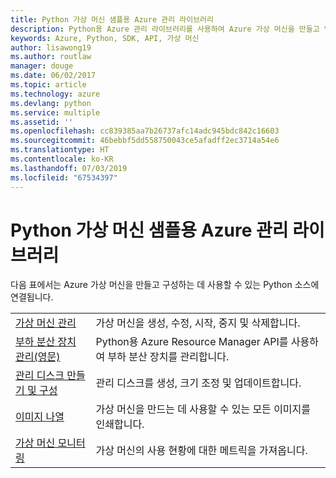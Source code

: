 ```yaml
---
title: Python 가상 머신 샘플용 Azure 관리 라이브러리
description: Python용 Azure 관리 라이브러리를 사용하여 Azure 가상 머신을 만들고 업데이트하기 위한 샘플 코드를 얻습니다.
keywords: Azure, Python, SDK, API, 가상 머신
author: lisawong19
ms.author: routlaw
manager: douge
ms.date: 06/02/2017
ms.topic: article
ms.technology: azure
ms.devlang: python
ms.service: multiple
ms.assetid: ''
ms.openlocfilehash: cc839385aa7b26737afc14adc945bdc842c16603
ms.sourcegitcommit: 46bebbf5dd558750043ce5afadff2ec3714a54e6
ms.translationtype: HT
ms.contentlocale: ko-KR
ms.lasthandoff: 07/03/2019
ms.locfileid: "67534397"
---
```

# <a name="azure-management-libraries-for-python-samples-for-virtual-machines"></a>Python 가상 머신 샘플용 Azure 관리 라이브러리

다음 표에서는 Azure 가상 머신을 만들고 구성하는 데 사용할 수 있는 Python 소스에 연결됩니다.

| || 
|---|---|
| [가상 머신 관리][1] | 가상 머신을 생성, 수정, 시작, 중지 및 삭제합니다. |
| [부하 분산 장치 관리(영문)][2] | Python용 Azure Resource Manager API를 사용하여 부하 분산 장치를 관리합니다. |
| [관리 디스크 만들기 및 구성][3] | 관리 디스크를 생성, 크기 조정 및 업데이트합니다.|
| [이미지 나열][4] | 가상 머신을 만드는 데 사용할 수 있는 모든 이미지를 인쇄합니다.| 
| [가상 머신 모니터링][5] |가상 머신의 사용 현황에 대한 메트릭을 가져옵니다. | 

[1]: https://azure.microsoft.com/resources/samples/virtual-machines-python-manage/
[2]: https://azure.microsoft.com/resources/samples/network-python-manage-loadbalancer
[3]: python-sdk-azure-samples-managed-disks.md
[4]: python-sdk-azure-samples-list-images.md
[5]: python-sdk-azure-samples-monitor-vms.md
